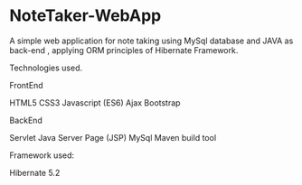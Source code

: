# NoteTaker-WebApp
A simple web application for note taking using MySql database and JAVA as back-end , applying ORM principles of Hibernate Framework.

Technologies used.

FrontEnd

HTML5
CSS3
Javascript (ES6)
Ajax
Bootstrap

BackEnd

Servlet
Java Server Page (JSP)
MySql
Maven build tool

Framework used: 

Hibernate 5.2
